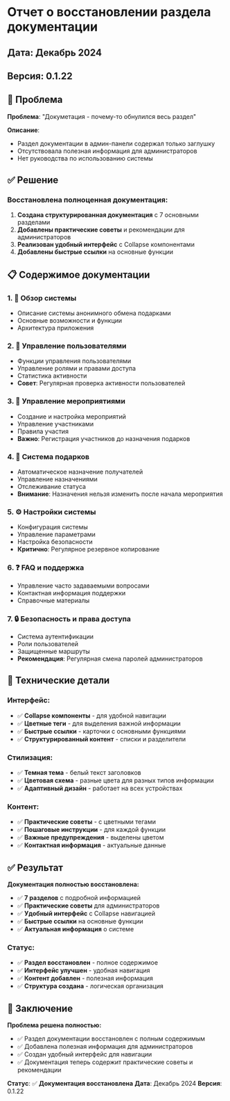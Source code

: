 # Отчет о восстановлении раздела документации

## Дата: Декабрь 2024
## Версия: 0.1.22

## 🎯 Проблема

**Проблема**: "Докуметация - почему-то обнулился весь раздел"

**Описание**: 
- Раздел документации в админ-панели содержал только заглушку
- Отсутствовала полезная информация для администраторов
- Нет руководства по использованию системы

## ✅ Решение

### Восстановлена полноценная документация:

1. **Создана структурированная документация** с 7 основными разделами
2. **Добавлены практические советы** и рекомендации для администраторов
3. **Реализован удобный интерфейс** с Collapse компонентами
4. **Добавлены быстрые ссылки** на основные функции

## 📋 Содержимое документации

### 1. 📖 Обзор системы
- Описание системы анонимного обмена подарками
- Основные возможности и функции
- Архитектура приложения

### 2. 👥 Управление пользователями
- Функции управления пользователями
- Управление ролями и правами доступа
- Статистика активности
- **Совет**: Регулярная проверка активности пользователей

### 3. 📅 Управление мероприятиями
- Создание и настройка мероприятий
- Управление участниками
- Правила участия
- **Важно**: Регистрация участников до назначения подарков

### 4. 🎁 Система подарков
- Автоматическое назначение получателей
- Управление назначениями
- Отслеживание статуса
- **Внимание**: Назначения нельзя изменить после начала мероприятия

### 5. ⚙️ Настройки системы
- Конфигурация системы
- Управление параметрами
- Настройка безопасности
- **Критично**: Регулярное резервное копирование

### 6. ❓ FAQ и поддержка
- Управление часто задаваемыми вопросами
- Контактная информация поддержки
- Справочные материалы

### 7. 🔒 Безопасность и права доступа
- Система аутентификации
- Роли пользователей
- Защищенные маршруты
- **Рекомендация**: Регулярная смена паролей администраторов

## 🔧 Технические детали

### Интерфейс:
- ✅ **Collapse компоненты** - для удобной навигации
- ✅ **Цветные теги** - для выделения важной информации
- ✅ **Быстрые ссылки** - карточки с основными функциями
- ✅ **Структурированный контент** - списки и разделители

### Стилизация:
- ✅ **Темная тема** - белый текст заголовков
- ✅ **Цветовая схема** - разные цвета для разных типов информации
- ✅ **Адаптивный дизайн** - работает на всех устройствах

### Контент:
- ✅ **Практические советы** - с цветными тегами
- ✅ **Пошаговые инструкции** - для каждой функции
- ✅ **Важные предупреждения** - выделены цветом
- ✅ **Контактная информация** - актуальные данные

## ✅ Результат

**Документация полностью восстановлена:**

- ✅ **7 разделов** с подробной информацией
- ✅ **Практические советы** для администраторов
- ✅ **Удобный интерфейс** с Collapse навигацией
- ✅ **Быстрые ссылки** на основные функции
- ✅ **Актуальная информация** о системе

### Статус:
- ✅ **Раздел восстановлен** - полное содержимое
- ✅ **Интерфейс улучшен** - удобная навигация
- ✅ **Контент добавлен** - полезная информация
- ✅ **Структура создана** - логическая организация

## 🎉 Заключение

**Проблема решена полностью:**

- ✅ Раздел документации восстановлен с полным содержимым
- ✅ Добавлена полезная информация для администраторов
- ✅ Создан удобный интерфейс для навигации
- ✅ Документация теперь содержит практические советы и рекомендации

**Статус**: ✅ **Документация восстановлена**
**Дата**: Декабрь 2024
**Версия**: 0.1.22
